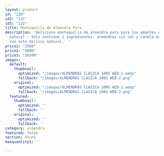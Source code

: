 ```yaml
---
layout: product
id: "130"
id2: "131"
id3: "132"
title: Mantequilla de Almendra Pura
description: 'Deliciosa mantequilla de almendra pura para los amantes de la comida
  natural ♡ Sólo contiene 2 ingredientes: almendras sin sal y canela en polvo. Deleitate
  con esta delicia natural.  '
price1: "2500"
price2: "5000"
price3: "16500"
images:
  default:
    thumbnail:
      optimized: "/images/ALMENDRAS CLASICA 100G WEB-2.webp"
      fallback: "/images/ALMENDRAS CLASICA 100G WEB-2.png"
    original:
      optimized: "/images/ALMENDRAS CLASICA 100G WEB-2.webp"
      fallback: "/images/ALMENDRAS CLASICA 100G WEB-2.png"
  featured:
    thumbnail:
      optimized: ''
      fallback: ''
    original:
      optimized: ''
      fallback: ''
category: almendra
featured: false
section: Store
maxquantity1: ''

---
```

